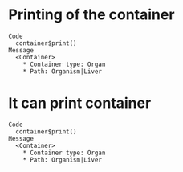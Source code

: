 # Printing of the container

    Code
      container$print()
    Message
      <Container>
        * Container type: Organ
        * Path: Organism|Liver

# It can print container

    Code
      container$print()
    Message
      <Container>
        * Container type: Organ
        * Path: Organism|Liver

